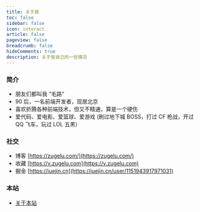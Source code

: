 ```yaml
---
title: 关于我
toc: false
sidebar: false
icon: interact
article: false
pageview: false
breadcrumb: false
hideComments: true
description: 关于我自己的一些情况
---
```


### 简介

- 朋友们都叫我 “毛路”
- 90 后，一名前端开发者，现居北京
- 喜欢折腾各种前端技术，但又不精通，算是一个硬伤
- 爱代码、爱电影、爱篮球、爱游戏 (刷过地下城 BOSS，打过 CF 枪战，开过 QQ 飞车，玩过 LOL 五黑）

### 社交

- 博客 [https://zugelu.com/](https://zugelu.com/)
- 收藏 [https://v.zugelu.com](https://v.zugelu.com)
- 掘金 [https://juejin.cn](https://juejin.cn/user/1151943917971031)

### 本站

- [关于本站](/vuepress-blog-reco/docs/about/site)
